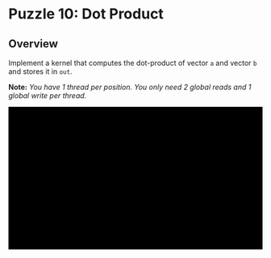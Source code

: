 # Puzzle 10: Dot Product

## Overview
Implement a kernel that computes the dot-product of vector `a` and vector `b` and stores it in `out`.

**Note:** _You have 1 thread per position. You only need 2 global reads and 1 global write per thread._

![Dot product visualization](./media/videos/720p30/puzzle_10_viz.gif)
